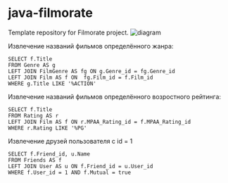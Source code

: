 # java-filmorate
Template repository for Filmorate project.
![diagram](https://github.com/Mikhail-Khazov/java-filmorate/blob/add-database/diagram.png?raw=true)

Извлечение названий фильмов определённого жанра:
```
SELECT f.Title
FROM Genre AS g
LEFT JOIN FilmGenre AS fg ON g.Genre_id = fg.Genre_id
LEFT JOIN Film AS f ON  fg.Film_id = f.Film_id
WHERE g.Title LIKE '%ACTION'
```

Извлечение названий фильмов определённого возростного рейтинга:
```
SELECT f.Title
FROM Rating AS r
LEFT JOIN Film AS f ON r.MPAA_Rating_id = f.MPAA_Rating_id
WHERE r.Rating LIKE '%PG'
```

Извлечение друзей пользователя c id = 1
```
SELECT f.Friend_id, u.Name
FROM Friends AS f
LEFT JOIN User AS u ON f.Friend_id = u.User_id
WHERE f.User_id = 1 AND f.Mutual = true
```
